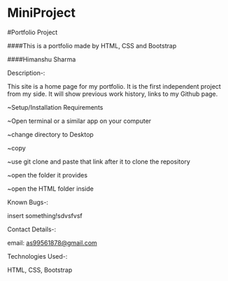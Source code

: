 # MiniProject
#Portfolio Project

####This is a portfolio made by HTML, CSS and Bootstrap

####Himanshu Sharma

Description-:

This site is a home page for my portfolio. It is the first independent project from my side. It will show previous work history, links to my Github page.

~Setup/Installation Requirements

~Open terminal or a similar app on your computer

~change directory to Desktop

~copy 

~use git clone and paste that link after it to clone the repository

~open the folder it provides

~open the HTML folder inside

Known Bugs-:

insert something!sdvsfvsf

Contact Details-:

email: as99561878@gmail.com

Technologies Used-:

HTML, CSS, Bootstrap
